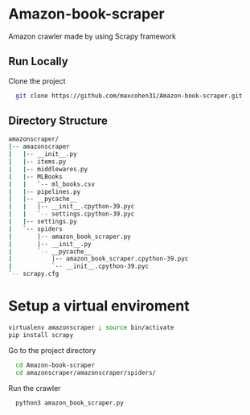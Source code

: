 # Amazon-book-scraper
Amazon crawler made by using Scrapy framework

## Run Locally
Clone the project

```bash
  git clone https://github.com/maxcohen31/Amazon-book-scraper.git
```
## Directory Structure
```bash
amazonscraper/
|-- amazonscraper
|   |-- __init__.py
|   |-- items.py
|   |-- middlewares.py
|   |-- MLBooks
|   |   `-- ml_books.csv
|   |-- pipelines.py
|   |-- __pycache__
|   |   |-- __init__.cpython-39.pyc
|   |   `-- settings.cpython-39.pyc
|   |-- settings.py
|   `-- spiders
|       |-- amazon_book_scraper.py
|       |-- __init__.py
|       `-- __pycache__
|           |-- amazon_book_scraper.cpython-39.pyc
|           `-- __init__.cpython-39.pyc
`-- scrapy.cfg
```
# Setup a virtual enviroment
```bash
virtualenv amazonscraper ; source bin/activate
pip install scrapy
```

Go to the project directory

```bash
  cd Amazon-book-scraper
  cd amazonscraper/amazonscraper/spiders/
```

Run the crawler
```bash
  python3 amazon_book_scraper.py
```
  
